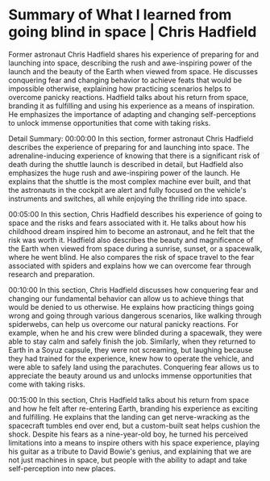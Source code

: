 # Summary of What I learned from going blind in space | Chris Hadfield

Former astronaut Chris Hadfield shares his experience of preparing for and launching into space, describing the rush and awe-inspiring power of the launch and the beauty of the Earth when viewed from space. He discusses conquering fear and changing behavior to achieve feats that would be impossible otherwise, explaining how practicing scenarios helps to overcome panicky reactions. Hadfield talks about his return from space, branding it as fulfilling and using his experience as a means of inspiration. He emphasizes the importance of adapting and changing self-perceptions to unlock immense opportunities that come with taking risks.

Detail Summary: 
00:00:00
In this section, former astronaut Chris Hadfield describes the experience of preparing for and launching into space. The adrenaline-inducing experience of knowing that there is a significant risk of death during the shuttle launch is described in detail, but Hadfield also emphasizes the huge rush and awe-inspiring power of the launch. He explains that the shuttle is the most complex machine ever built, and that the astronauts in the cockpit are alert and fully focused on the vehicle's instruments and switches, all while enjoying the thrilling ride into space.

00:05:00
In this section, Chris Hadfield describes his experience of going to space and the risks and fears associated with it. He talks about how his childhood dream inspired him to become an astronaut, and he felt that the risk was worth it. Hadfield also describes the beauty and magnificence of the Earth when viewed from space during a sunrise, sunset, or a spacewalk, where he went blind. He also compares the risk of space travel to the fear associated with spiders and explains how we can overcome fear through research and preparation.

00:10:00
In this section, Chris Hadfield discusses how conquering fear and changing our fundamental behavior can allow us to achieve things that would be denied to us otherwise. He explains how practicing things going wrong and going through various dangerous scenarios, like walking through spiderwebs, can help us overcome our natural panicky reactions. For example, when he and his crew were blinded during a spacewalk, they were able to stay calm and safely finish the job. Similarly, when they returned to Earth in a Soyuz capsule, they were not screaming, but laughing because they had trained for the experience, knew how to operate the vehicle, and were able to safely land using the parachutes. Conquering fear allows us to appreciate the beauty around us and unlocks immense opportunities that come with taking risks.

00:15:00
In this section, Chris Hadfield talks about his return from space and how he felt after re-entering Earth, branding his experience as exciting and fulfilling. He explains that the landing can get nerve-wracking as the spacecraft tumbles end over end, but a custom-built seat helps cushion the shock. Despite his fears as a nine-year-old boy, he turned his perceived limitations into a means to inspire others with his space experience, playing his guitar as a tribute to David Bowie's genius, and explaining that we are not just machines in space, but people with the ability to adapt and take self-perception into new places.

